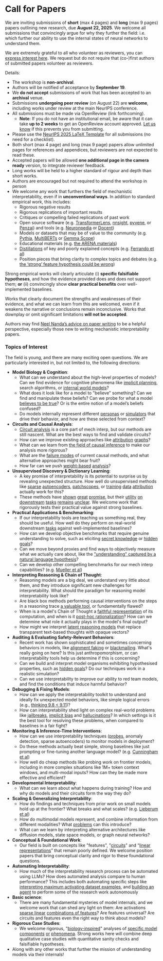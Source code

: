 # Call for Papers
We are inviting submissions of **short** (max 4 pages) and **long** (max 9 pages) papers outlining new research, due **August 22, 2025**. We welcome all submissions that convincingly argue for why they further the field: i.e. which further our ability to use the internal states of neural networks to understand them. 

We are extremely grateful to all who volunteer as reviewers, you can [express interest here](https://www.google.com/url?q=https://docs.google.com/forms/d/e/1FAIpQLSdiw1SJllzoTz_nqzDTzTOGb9DV3W_truQyh-WvYj_QGIi7Mg/viewform?usp%3Ddialog&sa=D&source=editors&ust=1753610852498908&usg=AOvVaw3-KLUB-cMUMswY7-y8sSi8). We request but do not require that (co-)first authors of submitted papers volunteer as reviewers. 

Details: 
* The workshop is **non-archival**.
* Authors will be notified of acceptance by **September 19**.
* We **do not accept** submissions of work that has been accepted to an **archival** venue.
* Submissions **undergoing peer review** (on August 22) are **welcome**, including works under review at the main NeurIPS conference.
* All submissions must be made via OpenReview (link forthcoming).
  * **Note**: If you do not have an institutional email, be aware that it can take **up to 2 weeks** to get an OpenReview account approved. [Let us know](mailto:neurips2025@mechinterpworkshop.com) if this prevents you from submitting.
* Please use the [NeurIPS 2025 LaTeX Template](https://www.google.com/url?q=https://media.neurips.cc/Conferences/NeurIPS2025/Styles.zip&sa=D&source=editors&ust=1753610852500138&usg=AOvVaw2DvmE-qO5pBwGVchoMuDdL) for all submissions (no need for a checklist).
* Both short (max 4 page) and long (max 9 page) papers allow unlimited pages for references and appendices, but reviewers are not expected to read these.
* Accepted papers will be allowed **one additional page in the camera ready** version, to integrate reviewer feedback.
* Long works will be held to a higher standard of rigour and depth than short works.
* Authors are encouraged but not required to attend the workshop in person
* We welcome any work that furthers the field of mechanistic interpretability, even if in **unconventional ways**. In addition to standard empirical work, this includes:
  * Rigorous negative results
  * Rigorous replications of important results
  * Critiques or compelling failed replications of past work
  * Open source software (e.g. [TransformerLens](https://www.google.com/url?q=https://github.com/neelnanda-io/TransformerLens&sa=D&source=editors&ust=1753610852501191&usg=AOvVaw3asfiHafZPKgFbjyG4rMeo), [nnsight](https://www.google.com/url?q=https://github.com/ndif-team/nnsight&sa=D&source=editors&ust=1753610852501258&usg=AOvVaw38SuXqkZ590xvEcUXcSyjA), [pyvene](https://www.google.com/url?q=https://github.com/stanfordnlp/pyvene/tree/main/pyvene/models/mlp&sa=D&source=editors&ust=1753610852501329&usg=AOvVaw2jpzM9QBbBZDvFlPTIGSE2), or [Penzai](https://www.google.com/url?q=https://github.com/google-deepmind/penzai&sa=D&source=editors&ust=1753610852501402&usg=AOvVaw2Rsj4siZK4uJXRPsRHrTvo)) and tools (e.g. [Neuronpedia](https://www.google.com/url?q=http://neuronpedia.org&sa=D&source=editors&ust=1753610852501474&usg=AOvVaw0LAmXROGHxihDVlFcAie0e) or [Docent](https://www.google.com/url?q=https://transluce.org/introducing-docent&sa=D&source=editors&ust=1753610852501544&usg=AOvVaw3Q6LYE4pbT0IFGrzwnmFxk))
  * Models or datasets that may be of value to the community (e.g. [Pythia](https://www.google.com/url?q=https://arxiv.org/abs/2304.01373&sa=D&source=editors&ust=1753610852501681&usg=AOvVaw3wGGfUiZOHjOKO9OIBU6lT), [MultiBERTs](https://www.google.com/url?q=https://arxiv.org/abs/2106.16163&sa=D&source=editors&ust=1753610852501741&usg=AOvVaw0z1UX4MvIncmZ_pAIvj00i) or [Gemma Scope](https://www.google.com/url?q=https://arxiv.org/abs/2408.05147&sa=D&source=editors&ust=1753610852501804&usg=AOvVaw3ywu82ucupwfOrcwSClGVQ))
  * Educational materials (e.g. [the ARENA materials](https://www.google.com/url?q=https://arena3-chapter1-transformer-interp.streamlit.app/&sa=D&source=editors&ust=1753610852501934&usg=AOvVaw18gkLRCzBzxMIBmYRwjJia))
  * [Distillations](https://www.google.com/url?q=https://distill.pub/2017/research-debt/&sa=D&source=editors&ust=1753610852502025&usg=AOvVaw01J0lJ_39B4CRCgS-KiHin) of key and poorly explained concepts (e.g. [Ferrando et al](https://www.google.com/url?q=https://arxiv.org/abs/2405.00208&sa=D&source=editors&ust=1753610852502132&usg=AOvVaw2DAREamybMpuUh_0mWtcKv))
  * Position pieces that bring clarity to complex topics and debates (e.g. [the ‘strong’ feature hypothesis could be wrong](https://www.google.com/url?q=https://www.alignmentforum.org/posts/tojtPCCRpKLSHBdpn/the-strong-feature-hypothesis-could-be-wrong&sa=D&source=editors&ust=1753610852502342&usg=AOvVaw0hdJ_MjcwCPD_KI8DDOHJX))

Strong empirical works will clearly articulate (i) **specific falsifiable hypotheses**, and how the evidence provided does and does not support them; **or** (ii) convincingly show **clear practical benefits** over well-implemented baselines. 

Works that clearly document the strengths and weaknesses of their evidence, and what we can learn from this are welcomed, even if it weakens the narrative or conclusions remain inconclusive. Works that downplay or omit significant limitations **will not be accepted**. 

Authors may find [Neel Nanda’s advice on paper writing](https://www.google.com/url?q=https://www.alignmentforum.org/posts/eJGptPbbFPZGLpjsp/highly-opinionated-advice-on-how-to-write-ml-papers&sa=D&source=editors&ust=1753610852503166&usg=AOvVaw1gfNH_viESZf4KrUe1b8IF) to be a helpful perspective, especially those new to writing mechanistic interpretability papers. 
### Topics of Interest
The field is young, and there are many exciting open questions. We are particularly interested in, but not limited to, the following directions: 
* **Model Biology & Cognition**:
  * What can we understand about the high-level properties of models? Can we find evidence for cognitive phenomena like [implicit planning](https://www.google.com/url?q=https://transformer-circuits.pub/2025/attribution-graphs/biology.html%23dives-poems&sa=D&source=editors&ust=1753610852503738&usg=AOvVaw3nbC6oXI4q_CS4FKGIfu85), search algorithms, or [internal world models](https://www.google.com/url?q=https://arxiv.org/abs/2210.13382&sa=D&source=editors&ust=1753610852503831&usg=AOvVaw3C8HOOrx5brlF6hL46mfhl)?
  * What does it look like for a model to "believe" something? Can we find and manipulate these beliefs? Can we probe for what a model [believes to be true](https://www.google.com/url?q=https://arxiv.org/abs/2310.06824&sa=D&source=editors&ust=1753610852504036&usg=AOvVaw2_daoy4zh9VDrGbFQ7Pmuq)? Or is the entire notion of a model’s beliefs confused?
  * Do models internally represent different [personas](https://www.google.com/url?q=https://arxiv.org/abs/2406.12094&sa=D&source=editors&ust=1753610852504210&usg=AOvVaw0lgxi1sEvSY4EGFjam7t0B) or [simulators](https://www.google.com/url?q=https://www.nature.com/articles/s41586-023-06647-8&sa=D&source=editors&ust=1753610852504281&usg=AOvVaw3Tukt18peeBiyuWIe9Z0He) that drive their behavior, and how are these selected from context?
* **Circuits and Causal Analysis**:
  * [Circuit analysis](https://www.google.com/url?q=https://distill.pub/2020/circuits/zoom-in/&sa=D&source=editors&ust=1753610852504496&usg=AOvVaw0JM7EoLwAI2ZbEZ_x0wtZo) is a core part of mech interp, but our methods are still nascent. What are the best ways to find and validate circuits?
  * How can we improve existing approaches like [attribution](https://www.google.com/url?q=https://arxiv.org/abs/2406.11944&sa=D&source=editors&ust=1753610852504745&usg=AOvVaw06GUc0lUmDtOq2L8s8RHzl) [graphs](https://www.google.com/url?q=https://transformer-circuits.pub/2025/attribution-graphs/methods.html&sa=D&source=editors&ust=1753610852504820&usg=AOvVaw1CYcpuLCBgfOdojd1m6iYu)?
  * What can we learn from [the field of causal inference](https://www.google.com/url?q=https://arxiv.org/abs/2407.04690&sa=D&source=editors&ust=1753610852504948&usg=AOvVaw0IzEfB7yU63gYK_A3r0oU-) to make our analysis more rigorous?
  * What are the [failure modes](https://www.google.com/url?q=https://arxiv.org/abs/2307.15771&sa=D&source=editors&ust=1753610852505079&usg=AOvVaw3mDCxqHgg7ohebQxekYgZj) of current causal methods, and what alternative approaches might bear fruit?
  * How far can we push [weight-based](https://www.google.com/url?q=https://arxiv.org/abs/2301.05217&sa=D&source=editors&ust=1753610852505243&usg=AOvVaw2X98CIrVdeyeI9LmkoqZZ6) [analysis](https://www.google.com/url?q=https://arxiv.org/abs/2410.08417&sa=D&source=editors&ust=1753610852505299&usg=AOvVaw0_ixdkNbCnvtJQM2BkOmGd)?
* **Unsupervised Discovery & Dictionary Learning**:
  * A key promise of interpretability is its potential to surprise us by revealing unexpected structure. How well do unsupervised methods like [sparse](https://www.google.com/url?q=https://arxiv.org/abs/2103.15949&sa=D&source=editors&ust=1753610852505590&usg=AOvVaw3PaiWH0aX2AZ__92ex_Fbk) [autoencoders](https://www.google.com/url?q=https://transformer-circuits.pub/2023/monosemantic-features&sa=D&source=editors&ust=1753610852505663&usg=AOvVaw1ZuDE05WSaTlbwwmujFhpM), [patch](https://www.google.com/url?q=https://arxiv.org/abs/2401.06102&sa=D&source=editors&ust=1753610852505717&usg=AOvVaw1n1RDczJP5cooR8pOk96N1)[scopes](https://www.google.com/url?q=https://arxiv.org/abs/2403.10949v2&sa=D&source=editors&ust=1753610852505759&usg=AOvVaw0eaaREvrhoimadlG2TBPeq), or [training](https://www.google.com/url?q=https://proceedings.mlr.press/v70/koh17a?ref%3Dhttps://githubhelp.com&sa=D&source=editors&ust=1753610852505833&usg=AOvVaw0lAse_BtoEih8ZaQK1Uj0I) [data](https://www.google.com/url?q=https://arxiv.org/abs/2308.03296&sa=D&source=editors&ust=1753610852505887&usg=AOvVaw1nNRkYmEoVqBZ8eb5efk1I) [attribution](https://www.google.com/url?q=https://arxiv.org/abs/2205.11482&sa=D&source=editors&ust=1753610852505944&usg=AOvVaw1dm6SHclDA9upsC2rdun8x) actually work for this?
  * These methods have [shown](https://www.google.com/url?q=https://transformer-circuits.pub/2024/scaling-monosemanticity/index.html&sa=D&source=editors&ust=1753610852506104&usg=AOvVaw1zwEtiKo8YWl__5gcchnxI) [great](https://www.google.com/url?q=https://transformer-circuits.pub/2025/attribution-graphs/biology.html&sa=D&source=editors&ust=1753610852506179&usg=AOvVaw0536jr4Ybu5b47Zz5aPr7T) [promise](https://www.google.com/url?q=https://arxiv.org/abs/2503.10965&sa=D&source=editors&ust=1753610852506236&usg=AOvVaw2c40Vp55e27C-_8q6FtV_i), but their [utility](https://www.google.com/url?q=https://arxiv.org/abs/2502.16681&sa=D&source=editors&ust=1753610852506300&usg=AOvVaw230xiCSwx959CuvF9m9Fud) [on](https://www.google.com/url?q=https://www.tilderesearch.com/blog/sieve&sa=D&source=editors&ust=1753610852506356&usg=AOvVaw1hys7Hy7Ouq9siCtzap3nd) [downstream](https://www.google.com/url?q=https://arxiv.org/abs/2501.17148&sa=D&source=editors&ust=1753610852506413&usg=AOvVaw0DJC2YIogP-nedzXHE1WXM) [tasks](https://www.google.com/url?q=https://transformer-circuits.pub/2024/features-as-classifiers/index.html&sa=D&source=editors&ust=1753610852506485&usg=AOvVaw2y6IkaALLnq6sGwXlOLjLO) [remains](https://www.google.com/url?q=https://arxiv.org/abs/2502.04382&sa=D&source=editors&ust=1753610852506543&usg=AOvVaw0RcsBDIBf77QPBcBVgB4hb) [unclear](https://www.google.com/url?q=https://www.alignmentforum.org/posts/4uXCAJNuPKtKBsi28/negative-results-for-saes-on-downstream-tasks&sa=D&source=editors&ust=1753610852506628&usg=AOvVaw01PnKWOYevc6PoYseNQnwQ). We welcome work that rigorously tests their practical value against strong baselines.
* **Practical Applications & Benchmarking**:
  * If our interpretability tools are teaching us something real, they should be useful. How well do they perform on real-world downstream [tasks](https://www.google.com/url?q=https://www.lesswrong.com/posts/wGRnzCFcowRCrpX4Y/downstream-applications-as-validation-of-interpretability&sa=D&source=editors&ust=1753610852507035&usg=AOvVaw2sBrjbJRx-9ei5v0R4aHeb) against well-implemented baselines?
  * How can we develop objective benchmarks that require genuine understanding to solve, such as eliciting [secret knowledge](https://www.google.com/url?q=https://arxiv.org/abs/2505.14352&sa=D&source=editors&ust=1753610852507251&usg=AOvVaw2YrPJF7Wj9TrlK00-05ekK) or [hidden goals](https://www.google.com/url?q=https://arxiv.org/abs/2503.10965&sa=D&source=editors&ust=1753610852507316&usg=AOvVaw0M9uiDcFmr09JSNSxsVwm4)?
  * Can we move beyond proxies and find ways to objectively measure what we actually care about, like the ["understanding" captured by a natural language hypothesis](https://www.google.com/url?q=https://arxiv.org/abs/2502.04382&sa=D&source=editors&ust=1753610852507533&usg=AOvVaw1jTH4C0TGoJAm8-mclrA1z)?
  * Can we develop other compelling benchmarks for our mech interp capabilities? (e.g. [Mueller et al](https://www.google.com/url?q=https://arxiv.org/abs/2504.13151&sa=D&source=editors&ust=1753610852507695&usg=AOvVaw2z_ow7ZG2wnm8m-15eBIqX))
* **Interpreting Reasoning & Chain of Thought**:
  * Reasoning models are a big deal, we understand very little about them, and they introduce significant new challenges for interpretability. What should the paradigm for reasoning model interpretability look like?
  * Are black box methods performing causal interventions on the steps in a reasoning trace [a valuable tool](https://www.google.com/url?q=https://arxiv.org/abs/2506.19143&sa=D&source=editors&ust=1753610852508164&usg=AOvVaw1L1jqWgx58H8MYr_mwFipk), or fundamentally flawed?
  * When is a model's Chain of Thought a [faithful representation](https://www.google.com/url?q=https://arxiv.org/abs/2305.04388&sa=D&source=editors&ust=1753610852508321&usg=AOvVaw0W1sg5_EBbR_A_xjr6g0Tw) of its computation, and when is it [post-hoc rationalization](https://www.google.com/url?q=https://arxiv.org/abs/2503.08679&sa=D&source=editors&ust=1753610852508422&usg=AOvVaw0tWJR5iJDlmrO0aOKil93F)? How can we determine what role it actually plays in the model's final output?
  * How might we interpret [latent reasoning models](https://www.google.com/url?q=https://arxiv.org/abs/2412.06769&sa=D&source=editors&ust=1753610852508619&usg=AOvVaw1o8sSMEMpr5kz0vBP4Je6O) that replace transparent text-based thoughts with opaque vectors?
* **Auditing & Evaluating Safety-Relevant Behaviors**:
  * Recent work has shown sophisticated and sometimes concerning behaviors in models, like [alignment faking](https://www.google.com/url?q=https://arxiv.org/abs/2412.14093&sa=D&source=editors&ust=1753610852508947&usg=AOvVaw0AsskjYE5PcJWsbfEENiDo) or [blackmailing](https://www.google.com/url?q=https://www.anthropic.com/research/agentic-misalignment&sa=D&source=editors&ust=1753610852509029&usg=AOvVaw1phoYuT-_mIzupmnHCEJkE). What's really going on here? Is this just anthropomorphism, or can interpretability tools help us determine if this is concerning?
  * Can we build and interpret model organisms exhibiting hypothesised properties, such as [hidden goals](https://www.google.com/url?q=https://arxiv.org/abs/2503.10965&sa=D&source=editors&ust=1753610852509333&usg=AOvVaw0ne-igDdCgQEKTmsAp2TZK)? Do our techniques work in a realistic simulation?
  * Can we use interpretability to improve our ability to red team models, and find the conditions that induce harmful behavior?
* **Debugging & Fixing Models**:
  * How can we apply the interpretability toolkit to understand and ideally fix unexpected model behaviors, like simple logical errors (e.g., [thinking 9.8 < 9.11](https://www.google.com/url?q=https://transluce.org/observability-interface&sa=D&source=editors&ust=1753610852509809&usg=AOvVaw3yaZSZa1qyiFj3PcTOnP7Y))?
  * How can interpretability shed light on complex real-world problems like [jailbreaks](https://www.google.com/url?q=https://transformer-circuits.pub/2025/attribution-graphs/biology.html%23dives-jailbreak&sa=D&source=editors&ust=1753610852509987&usg=AOvVaw0jYSSTTwPmhln_6fGI29uI), [implicit bias](https://www.google.com/url?q=https://arxiv.org/abs/2506.10922&sa=D&source=editors&ust=1753610852510054&usg=AOvVaw0ClH5-FqX3o35oiRc1B974) and [hallucinations](https://www.google.com/url?q=https://arxiv.org/abs/2411.14257&sa=D&source=editors&ust=1753610852510118&usg=AOvVaw2hpYbCF1ixb-oV-aLSOoeE)? In which settings is it the best tool for resolving these problems, when compared to baselines in a fair fight?
* **Monitoring & Inference-Time Interventions**:
  * How can we use interpretability techniques ([probes](https://www.google.com/url?q=https://arxiv.org/abs/2102.12452&sa=D&source=editors&ust=1753610852510425&usg=AOvVaw0YOnekZxMzwZ_JsbZk7cFf), anomaly detection, sparse autoencoders) to monitor models in deployment?
  * Do these methods actually beat simple, strong baselines like just prompting or fine-tuning another language model? (e.g. [Cunningham et al](https://www.google.com/url?q=https://alignment.anthropic.com/2025/cheap-monitors/&sa=D&source=editors&ust=1753610852510687&usg=AOvVaw1swhwxC3qP1wIO15NJ3u4j))
  * How well do cheap methods like probing work on frontier models, including in more complex situations like 1M+ token context windows, and multi-modal inputs? How can they be made more effective and efficient?
* **Developmental Interpretability**:
  * What can we learn about what happens during training? How and why do models and their circuits form the way they do?
* **Scaling & Generalizing Interpretability**:
  * How do findings and techniques from prior work on small models hold up at the frontier? What breaks and what scales? (e.g. [Lieberum et al](https://www.google.com/url?q=https://arxiv.org/abs/2307.09458&sa=D&source=editors&ust=1753610852511402&usg=AOvVaw1SokJ3MupAgP0vnD_ym1XN))
  * How do multimodal models represent, and combine information from different modalities? What [problems](https://www.google.com/url?q=https://openreview.net/pdf?id%3DVUhRdZp8ke&sa=D&source=editors&ust=1753610852511583&usg=AOvVaw3EIskFJYPNqyKi98VXDUev) can this introduce?
  * What can we learn by interpreting alternative architectures like diffusion models, state space models, or graph neural networks?
* **Conceptual & Foundational Work**:
  * Our field is built on concepts like "features", "[circuits](https://www.google.com/url?q=https://distill.pub/2020/circuits/zoom-in/&sa=D&source=editors&ust=1753610852511967&usg=AOvVaw0oSU5a__f817r63Sngf-ZZ)" and “[linear representations](https://www.google.com/url?q=https://transformer-circuits.pub/2024/july-update/index.html%23linear-representations&sa=D&source=editors&ust=1753610852512096&usg=AOvVaw10hYPy0UcmA_TMQctuOlMR)” that remain poorly defined. We welcome position papers that bring conceptual clarity and rigor to these foundational questions.
* **Automating Interpretability**:
  * How much of the interpretability research process can be automated using LLMs? How does automated analysis compare to human performance? This includes both automating specific steps like [interpreting maximum activating dataset examples](https://www.google.com/url?q=https://openaipublic.blob.core.windows.net/neuron-explainer/paper/index.html&sa=D&source=editors&ust=1753610852512594&usg=AOvVaw30PVOYiOPG9soRgH6jjxX7), and [building an agent](https://www.google.com/url?q=https://arxiv.org/abs/2404.14394&sa=D&source=editors&ust=1753610852512670&usg=AOvVaw21Zt3dsRmgwEDXVW_g7QqW) to perform some of the research work autonomously
* **Basic science**:
  * There are many fundamental mysteries of model internals, and we welcome work that can shed any light on them: Are activations [sparse linear](https://www.google.com/url?q=https://arxiv.org/abs/1601.03764&sa=D&source=editors&ust=1753610852513010&usg=AOvVaw1mw3UKPfCpyOr66DDZze7m) [combinations of features](https://www.google.com/url?q=https://transformer-circuits.pub/2022/toy_model/index.html&sa=D&source=editors&ust=1753610852513100&usg=AOvVaw0rS64CvQs0Yrlr9gnU8-Kf)? Are features universal? Are circuits and features even the right way to think about models?
* **Rigorous Case Studies**:
  * We welcome rigorous, "[biology-inspired](https://www.google.com/url?q=https://distill.pub/2020/circuits/curve-circuits/&sa=D&source=editors&ust=1753610852513391&usg=AOvVaw0B0VE4bgGoufHFTVeq9Rop)" analyses of [specific model](https://www.google.com/url?q=https://arxiv.org/abs/2310.04625&sa=D&source=editors&ust=1753610852513465&usg=AOvVaw2hVHgJJuAnxkS18xhesLgV) [components](https://www.google.com/url?q=https://transformer-circuits.pub/2024/scaling-monosemanticity/index.html&sa=D&source=editors&ust=1753610852513541&usg=AOvVaw0BKsc1ySWTTpit0VzHnPI1) [or](https://www.google.com/url?q=https://arxiv.org/abs/2305.01610&sa=D&source=editors&ust=1753610852513592&usg=AOvVaw3nm9hJVh-4nmeVZ9CG7HeL) [phenomena](https://www.google.com/url?q=https://arxiv.org/abs/2306.09346&sa=D&source=editors&ust=1753610852513647&usg=AOvVaw0z2WZjHa2a11mi_TCwcyYo). Strong works here will combine deep qualitative case studies with quantitative sanity checks and falsifiable hypotheses.
* Along with any other works that further the mission of understanding models via their internals!